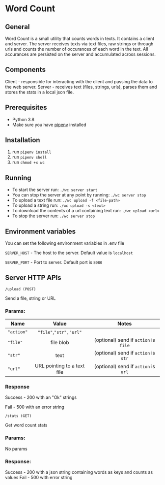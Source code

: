 Word Count
================================================

## General

Word Count is a small utility that counts words in texts. It contains a client and server. The server receives texts via text files, raw strings or through urls and counts the number of occurances of each word in the text. All accurances are persisted on the server and accumulated across sessions.

## Components

Client - responsible for interacting with the client and passing the data to the web server. 
Server - receives text (files, strings, urls), parses them and stores the stats in a local json file.

## Prerequisites
- Python 3.8
- Make sure you have [pipenv](https://pypi.org/project/pipenv/) installed

## Installation
1. run `pipenv install`
2. run `pipenv shell`
3. run `chmod +x wc`

## Running
- To start the server run: `./wc server start`
- You can stop the server at any point by running: `./wc server stop`
- To upload a text file run: `./wc upload -f <file-path>`
- To upload a string run: `./wc upload -s <text>`
- To download the contents of a url containing text run: `./wc upload <url>`
- To stop the server run: `./wc server stop`

## Environment variables
You can set the following environment variables in .env file

`SERVER_HOST` - The host to the server. Default value is `localhost`

`SERVER_PORT` - Port to server. Default port is `8080` 


## Server HTTP APIs

```
/upload (POST)
```
Send a file, string or URL

### Params:

| Name        | Value          | Notes
| ------------- |:-------------:|:-----------------:|
|  `"action"`   |  `"file"`,`"str"`, `"url"` |
|  `"file"` |  file blob | (optional) send if `action` is `file`
|  `"str"`  |  text | (optional) send if `action` is `str`
|  `"url"`  |  URL pointing to a text file | (optional) send if `action` is `url`

### Response

Success - 200 with an "Ok" strings

Fail - 500 with an error string

```
/stats (GET)
```
Get word count stats

### Params:

No params

### Response:

Success - 200 with a json string containing words as keys and counts as values 
Fail - 500 with error string








